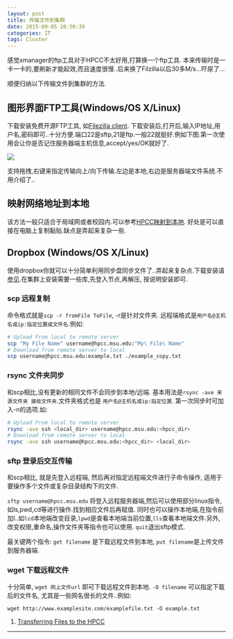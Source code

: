 ```yaml
---
layout: post
title: 传输文件到集群
date: 2015-09-05 20:50:39
categories: IT
tags: Cluster
---
```


感觉xmanager的ftp工具对于HPCC不太好用,打算换一个ftp工具. 本来传输时是一卡一卡的,要刷新才能起效,而且速度很慢..后来换了Filzilla以后30多M/s...吓尿了...

顺便归纳以下传输文件到集群的方法.


## 图形界面FTP工具(Windows/OS X/Linux)

下载安装免费开源FTP工具, 如[Filezilla client](http://filezillaproject.org/download.php).
下载安装后,打开后,输入IP地址,用户名,密码即可..十分方便.端口22是sftp,21是ftp.一般22就挺好.例如下图.第一次使用会让你是否记住服务器端主机信息,accept/yes/OK就好了.

![](https://wiki.hpcc.msu.edu/download/attachments/13864442/filezilla_screen1.png?version=1&modificationDate=1314306681000&api=v2)

支持拖拽,右键来指定传输向上/向下传输.左边是本地,右边是服务器端文件系统.不用介绍了..

## 映射网络地址到本地

该方法一般只适合于局域网或者校园内.可以参考[HPCC映射到本地](https://wiki.hpcc.msu.edu/display/hpccdocs/Mapping+HPC+drives+to+a+campus+computer). 好处是可以直接在电脑上复制黏贴.缺点是弄起来复杂一些.


## Dropbox (Windows/OS X/Linux)

使用dropbox你就可以十分简单利用同步盘同步文件了..弄起来复杂点.下载安装请[参见](https://www.dropbox.com/install?os=lnx).在集群上安装需要一些库,先登入节点,再解压, 按说明安装即可.

### scp 远程复制

命令格式就是`scp -r fromFile ToFile`, -r是针对文件夹. 远程端格式是`用户名@主机名或ip:指定位置或文件名`.例如: 

~~~bash
# Upload From local to remote server
scp "My File Name" username@hpcc.msu.edu:"My\ File\ Name"
# Download from remote server to local
scp username@hpcc.msu.edu:example.txt ./example_copy.txt
~~~

### rsync 文件夹同步

和scp相比,没有更新的相同文件不会同步到本地/远端. 基本用法是`rsync -ave 来源文件夹 接收文件夹`.文件夹格式也是 `用户名@主机名或ip:指定位置`. 第一次同步时可加入-n的选项.如: 

~~~bash
# Upload From local to remote server
rsync -ave ssh <local_dir> username@hpcc.msu.edu:<hpcc_dir>
# Download from remote server to local
rsync -ave ssh username@hpcc.msu.edu:<hpcc_dir> <local_dir>
~~~

### sftp 登录后交互传输

和scp相比, 就是先登入远程端, 然后再对指定远程端文件进行子命令操作, 适用于要操作多个文件或复杂目录结构下的文件. 

`sftp username@hpcc.msu.edu` 将登入远程服务器端,然后可以使用部分linux指令,如ls,pwd,cd等进行操作.找到相应文件后再赋值. 同时也可以操作本地端,在指令前加l..如`lcd`本地端改变目录,`lpwd`是查看本地端当前位置,`lls`查看本地端文件.另外,改变权限,重命名,操作文件夹等指令也可以使用. `quit`退出sftp模式.

最关键两个指令: `get filename` 是下载远程文件到本地, `put filename`是上传文件到服务器端. 

### wget 下载远程文件

十分简单, `wget 网上文件url` 即可下载远程文件到本地. `-O filename` 可以指定下载后的文件名, 尤其是一些网名很长的文件..例如:

`wget http://www.examplesite.com/examplefile.txt -O example.txt`

1. [Transferring Files to the HPCC](https://wiki.hpcc.msu.edu/display/hpccdocs/Transferring+Files+to+the+HPCC)

------
